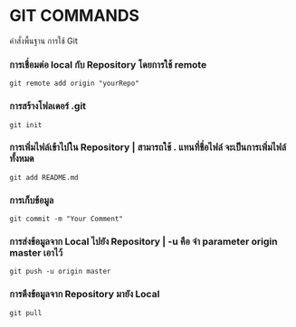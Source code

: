 # GIT  COMMANDS
คำสั่งพื้นฐาน การใช้ Git
### การเชื่อมต่อ local กับ Repository โดยการใช้ remote
```
git remote add origin "yourRepo"
```
### การสร้างโฟลเดอร์ .git 
```
git init
```
### การเพิ่มไฟล์เข้าไปใน Repository  |  สามารถใช้ . แทนที่ชื่อไฟล์ จะเป็นการเพิ่มไฟล์ทั้งหมด
```
git add README.md
```
### การเก็บข้อมูล
```
git commit -m "Your Comment"
```
### การส่งข้อมูลจาก Local ไปยัง Repository | -u คือ จำ parameter origin master เอาไว้
```
git push -u origin master
```
### การดึงข้อมูลจาก Repository มายัง Local
```
git pull 
